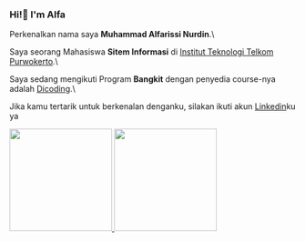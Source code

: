 ### Hi!👋 I'm Alfa

Perkenalkan nama saya **Muhammad Alfarissi Nurdin**.\

Saya seorang Mahasiswa **Sitem Informasi** di [Institut Teknologi Telkom Purwokerto](https://ittelkom-pwt.ac.id/).\

Saya sedang mengikuti Program **Bangkit** dengan penyedia course-nya adalah [Dicoding](https://www.dicoding.com/).\

Jika kamu tertarik untuk berkenalan denganku, silakan ikuti akun [Linkedin](https://www.linkedin.com/in/muhammad-alfarissi-nurdin/)ku ya


<p align="left">
<a href="https://github.com/gilangadhan">
  <img height="180em" src="https://github-readme-stats-eight-theta.vercel.app/api?username=reducel&show_icons=true&theme=algolia&include_all_commits=true&count_private=true"/>
  <img height="180em" src="https://github-readme-stats-eight-theta.vercel.app/api/top-langs/?username=reducel&layout=compact&langs_count=8&theme=algolia"/>
</a>
</p>
